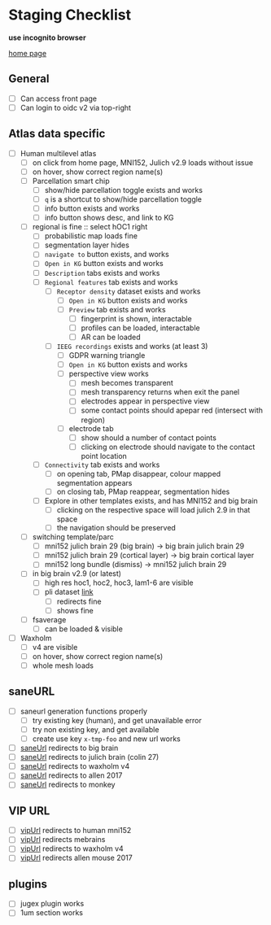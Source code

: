 # Staging Checklist

**use incognito browser**

[home page](https://atlases.ebrains.eu/viewer-staging/)

## General

- [ ] Can access front page
- [ ] Can login to oidc v2 via top-right

## Atlas data specific

- [ ] Human multilevel atlas
  - [ ] on click from home page, MNI152, Julich v2.9 loads without issue
  - [ ] on hover, show correct region name(s)
  - [ ] Parcellation smart chip
    - [ ] show/hide parcellation toggle exists and works
    - [ ] `q` is a shortcut to show/hide parcellation toggle
    - [ ] info button exists and works
    - [ ] info button shows desc, and link to KG
  - [ ] regional is fine :: select hOC1 right
    - [ ] probabilistic map loads fine
    - [ ] segmentation layer hides
    - [ ] `navigate to` button exists, and works
    - [ ] `Open in KG` button exists and works
    - [ ] `Description` tabs exists and works
    - [ ] `Regional features` tab exists and works
      - [ ] `Receptor density` dataset exists and works
        - [ ] `Open in KG` button exists and works
        - [ ] `Preview` tab exists and works
          - [ ] fingerprint is shown, interactable
          - [ ] profiles can be loaded, interactable
          - [ ] AR can be loaded
      - [ ] `IEEG recordings` exists and works (at least 3)
        - [ ] GDPR warning triangle
        - [ ] `Open in KG` button exists and works
        - [ ] perspective view works
          - [ ] mesh becomes transparent
          - [ ] mesh transparency returns when exit the panel
          - [ ] electrodes appear in perspective view
          - [ ] some contact points should apepar red (intersect with region)
        - [ ] electrode tab
          - [ ] show should a number of contact points
          - [ ] clicking on electrode should navigate to the contact point location
    - [ ] `Connectivity` tab exists and works
      - [ ] on opening tab, PMap disappear, colour mapped segmentation appears
      - [ ] on closing tab, PMap reappear, segmentation hides
    - [ ] Explore in other templates exists, and has MNI152 and big brain
      - [ ] clicking on the respective space will load julich 2.9 in that space
      - [ ] the navigation should be preserved
  - [ ] switching template/parc
    - [ ] mni152 julich brain 29 (big brain) -> big brain julich brain 29
    - [ ] mni152 julich brain 29 (cortical layer) -> big brain cortical layer
    - [ ] mni152 long bundle (dismiss) -> mni152 julich brain 29
  - [ ] in big brain v2.9 (or latest)
    - [ ] high res hoc1, hoc2, hoc3, lam1-6 are visible
    - [ ] pli dataset [link](https://atlases.ebrains.eu/viewer-staging/?templateSelected=Big+Brain+%28Histology%29&parcellationSelected=Grey%2FWhite+matter&cNavigation=0.0.0.-W000.._eCwg.2-FUe3._-s_W.2_evlu..7LIx..1uaTK.Bq5o~.lKmo~..NBW&previewingDatasetFiles=%5B%7B%22datasetId%22%3A%22minds%2Fcore%2Fdataset%2Fv1.0.0%2Fb08a7dbc-7c75-4ce7-905b-690b2b1e8957%22%2C%22filename%22%3A%22Overlay+of+data+modalities%22%7D%5D)
      - [ ] redirects fine
      - [ ] shows fine
  - [ ] fsaverage
    - [ ] can be loaded & visible
- [ ] Waxholm
  - [ ] v4 are visible
  - [ ] on hover, show correct region name(s)
  - [ ] whole mesh loads
## saneURL
- [ ] saneurl generation functions properly
  - [ ] try existing key (human), and get unavailable error
  - [ ] try non existing key, and get available
  - [ ] create use key `x-tmp-foo` and new url works
- [ ] [saneUrl](https://atlases.ebrains.eu/viewer-staging/saneUrl/bigbrainGreyWhite) redirects to big brain
- [ ] [saneUrl](https://atlases.ebrains.eu/viewer-staging/saneUrl/julichbrain) redirects to julich brain (colin 27)
- [ ] [saneUrl](https://atlases.ebrains.eu/viewer-staging/saneUrl/whs4) redirects to waxholm v4
- [ ] [saneUrl](https://atlases.ebrains.eu/viewer-staging/saneUrl/allen2017) redirects to allen 2017
- [ ] [saneUrl](https://atlases.ebrains.eu/viewer-staging/saneUrl/mebrains) redirects to monkey
## VIP URL
- [ ] [vipUrl](https://atlases.ebrains.eu/viewer-staging/human) redirects to human mni152
- [ ] [vipUrl](https://atlases.ebrains.eu/viewer-staging/monkey) redirects mebrains
- [ ] [vipUrl](https://atlases.ebrains.eu/viewer-staging/rat) redirects to waxholm v4
- [ ] [vipUrl](https://atlases.ebrains.eu/viewer-staging/mouse) redirects allen mouse 2017
## plugins
- [ ] jugex plugin works
- [ ] 1um section works
